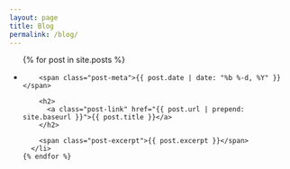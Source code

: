```yaml
---
layout: page
title: Blog
permalink: /blog/
---
```


<div class="home">


  <ul class="post-list">
    {% for post in site.posts %}
      <li>

        <span class="post-meta">{{ post.date | date: "%b %-d, %Y" }}</span>

        <h2>
          <a class="post-link" href="{{ post.url | prepend: site.baseurl }}">{{ post.title }}</a>
        </h2>

        <span class="post-excerpt">{{ post.excerpt }}</span>
      </li>
    {% endfor %}
  </ul>

</div>
